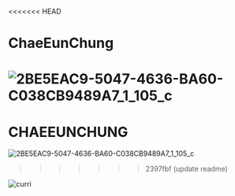 <<<<<<< HEAD
# ChaeEunChung


![2BE5EAC9-5047-4636-BA60-C038CB9489A7_1_105_c](https://user-images.githubusercontent.com/109775321/194211842-ea8648bd-3d2c-4317-aacb-fe34beecddb7.jpeg)
=======
# CHAEEUNCHUNG



![2BE5EAC9-5047-4636-BA60-C038CB9489A7_1_105_c](https://user-images.githubusercontent.com/109775321/193440968-e0050469-2c52-4691-b302-f11e8a0dfbf7.jpeg)
>>>>>>> 2397fbf (update readme)

![curri](https://tva1.sinaimg.cn/large/e6c9d24egy1h6m8g413dwj21hc0u0dja.jpg)
